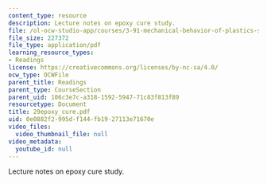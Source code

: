 ```yaml
---
content_type: resource
description: Lecture notes on epoxy cure study.
file: /ol-ocw-studio-app/courses/3-91-mechanical-behavior-of-plastics-spring-2007/0e0882f2995df144fb1927113e71670e_29epoxy_cure.pdf
file_size: 227372
file_type: application/pdf
learning_resource_types:
- Readings
license: https://creativecommons.org/licenses/by-nc-sa/4.0/
ocw_type: OCWFile
parent_title: Readings
parent_type: CourseSection
parent_uid: 106c3e7c-a318-1592-5947-71c83f813f89
resourcetype: Document
title: 29epoxy_cure.pdf
uid: 0e0882f2-995d-f144-fb19-27113e71670e
video_files:
  video_thumbnail_file: null
video_metadata:
  youtube_id: null
---
```

Lecture notes on epoxy cure study.